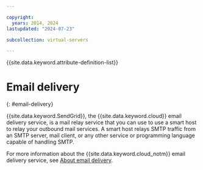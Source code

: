 ```yaml
---

copyright:
  years: 2014, 2024
lastupdated: "2024-07-23"

subcollection: virtual-servers

---
```


{{site.data.keyword.attribute-definition-list}}

# Email delivery
{: #email-delivery}

{{site.data.keyword.SendGrid}}, the {{site.data.keyword.cloud}} email delivery service, is a mail relay service that you can use to use a smart host to relay your outbound mail services. A smart host relays SMTP traffic from an SMTP server, mail client, or any other service or programming language capable of handling SMTP.

For more information about the {{site.data.keyword.cloud_notm}} email delivery service, see [About email delivery](/docs/email-delivery?topic=email-delivery-about-email-delivery).
